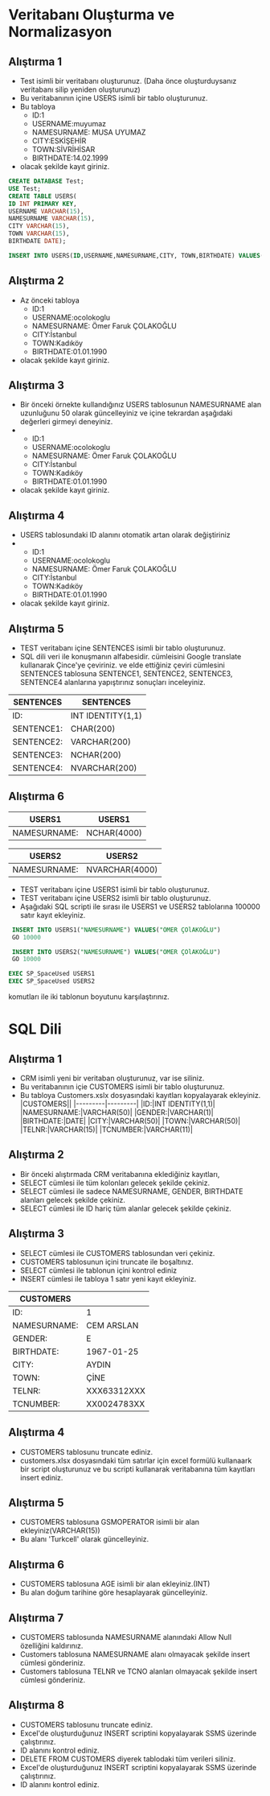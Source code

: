 # Veritabanı Oluşturma ve Normalizasyon
## Alıştırma 1
- Test isimli bir veritabanı oluşturunuz. (Daha önce oluşturduysanız veritabanı silip yeniden oluşturunuz)
- Bu veritabanının içine USERS isimli bir tablo oluşturunuz.
- Bu tabloya 
  * ID:1
  * USERNAME:muyumaz 
  * NAMESURNAME: MUSA UYUMAZ
  * CITY:ESKİŞEHİR
  * TOWN:SİVRİHİSAR
  * BIRTHDATE:14.02.1999
- olacak şekilde kayıt giriniz.

```SQL
CREATE DATABASE Test;
USE Test;
CREATE TABLE USERS(
ID INT PRIMARY KEY,
USERNAME VARCHAR(15),
NAMESURNAME VARCHAR(15),
CITY VARCHAR(15),
TOWN VARCHAR(15),
BIRTHDATE DATE);

INSERT INTO USERS(ID,USERNAME,NAMESURNAME,CITY, TOWN,BIRTHDATE) VALUES(1,'muyumaz','MUSA UYUMAZ','ESKİŞEHİR','SİVRİHİSAR','1999-02-14');
```

## Alıştırma 2
- Az önceki tabloya 
  * ID:1
  * USERNAME:ocolokoglu 
  * NAMESURNAME: Ömer Faruk ÇOLAKOĞLU
  * CITY:İstanbul
  * TOWN:Kadıköy
  * BIRTHDATE:01.01.1990
- olacak şekilde kayıt giriniz.

## Alıştırma 3
- Bir önceki örnekte kullandığınız USERS tablosunun NAMESURNAME alan uzunluğunu 50 olarak güncelleyiniz ve içine tekrardan aşağıdaki değerleri girmeyi deneyiniz.
- 
  * ID:1
  * USERNAME:ocolokoglu 
  * NAMESURNAME: Ömer Faruk ÇOLAKOĞLU
  * CITY:İstanbul
  * TOWN:Kadıköy
  * BIRTHDATE:01.01.1990
- olacak şekilde kayıt giriniz.
## Alıştırma 4
- USERS tablosundaki ID alanını otomatik artan olarak değiştiriniz 
- 
  * ID:1
  * USERNAME:ocolokoglu 
  * NAMESURNAME: Ömer Faruk ÇOLAKOĞLU
  * CITY:İstanbul
  * TOWN:Kadıköy
  * BIRTHDATE:01.01.1990
- olacak şekilde kayıt giriniz.
## Alıştırma 5
- TEST veritabanı içine SENTENCES isimli bir tablo oluşturunuz. 
- SQL dili veri ile konuşmanın alfabesidir. cümleisini Google translate kullanarak Çince'ye çeviriniz. ve elde ettiğiniz çeviri cümlesini SENTENCES tablosuna SENTENCE1, SENTENCE2, SENTENCE3, SENTENCE4 alanlarına yapıştırınız sonuçları inceleyiniz.

|SENTENCES|SENTENCES|
|---------|---------|
|ID:|INT IDENTITY(1,1)|
|SENTENCE1:|CHAR(200)|
|SENTENCE2:|VARCHAR(200)|
|SENTENCE3:|NCHAR(200)|
|SENTENCE4:|NVARCHAR(200)|

## Alıştırma 6
|USERS1|USERS1|
|---------|---------|
|NAMESURNAME:|NCHAR(4000)|

|USERS2|USERS2|
|---------|---------|
|NAMESURNAME:|NVARCHAR(4000)|
- TEST veritabanı içine USERS1 isimli bir tablo oluşturunuz.
- TEST veritabanı içine USERS2 isimli bir tablo oluşturunuz.
- Aşağıdaki SQL scripti ile sırası ile USERS1 ve USERS2 tablolarına 100000 satır kayıt ekleyiniz.
```SQL
 INSERT INTO USERS1("NAMESURNAME") VALUES("ÖMER ÇOlAKOĞLU")
 GO 10000
```
```SQL
 INSERT INTO USERS2("NAMESURNAME") VALUES("ÖMER ÇOlAKOĞLU")
 GO 10000
```
```SQL
EXEC SP_SpaceUsed USERS1
EXEC SP_SpaceUsed USERS2
```
komutları ile iki tablonun boyutunu karşılaştırınız.

# SQL Dili
## Alıştırma 1
- CRM isimli yeni bir veritaban oluşturunuz, var ise siliniz.
- Bu veritabanının içie CUSTOMERS isimli bir tablo oluşturunuz.
- Bu tabloya Customers.xslx dosyasındaki kayıtları kopyalayarak ekleyiniz.
|CUSTOMERS||
|---------|---------|
|ID:|INT IDENTITY(1,1)|
|NAMESURNAME:|VARCHAR(50)|
|GENDER:|VARCHAR(1)|
|BIRTHDATE:|DATE|
|CITY:|VARCHAR(50)|
|TOWN:|VARCHAR(50)|
|TELNR:|VARCHAR(15)|
|TCNUMBER:|VARCHAR(11)|

## Alıştırma 2
- Bir önceki alıştırmada CRM veritabanına eklediğiniz kayıtları,
- SELECT cümlesi ile tüm kolonları gelecek şekilde çekiniz.
- SELECT cümlesi ile sadece NAMESURNAME, GENDER, BIRTHDATE alanları gelecek şekilde çekiniz.
- SELECT cümlesi ile ID hariç tüm alanlar gelecek şekilde çekiniz.
## Alıştırma 3
- SELECT cümlesi ile CUSTOMERS tablosundan veri çekiniz.
- CUSTOMERS tablosunun içini truncate ile boşaltınız.
- SELECT cümlesi ile tablonun içini kontrol ediniz
- INSERT cümlesi ile tabloya 1 satır yeni kayıt ekleyiniz.

|CUSTOMERS||
|---------|---------|
|ID:|1|
|NAMESURNAME:|CEM ARSLAN|
|GENDER:|E|
|BIRTHDATE:|1967-01-25|
|CITY:|AYDIN|
|TOWN:|ÇİNE|
|TELNR:|XXX63312XXX|
|TCNUMBER:|XX0024783XX|

## Alıştırma 4
- CUSTOMERS tablosunu truncate ediniz.
- customers.xlsx dosyasındaki tüm satırlar için excel formülü kullanaark bir script oluşturunuz ve bu scripti kullanarak veritabanına tüm kayıtları insert ediniz.

## Alıştırma 5
- CUSTOMERS tablosuna GSMOPERATOR isimli bir alan ekleyiniz(VARCHAR(15))
- Bu alanı 'Turkcell' olarak güncelleyiniz.

## Alıştırma 6
- CUSTOMERS tablosuna AGE isimli bir alan ekleyiniz.(INT)
- Bu alan doğum tarihine göre hesaplayarak güncelleyiniz.

## Alıştırma 7
- CUSTOMERS tablosunda NAMESURNAME alanındaki Allow Null özelliğini kaldırınız.
- Customers tablosuna NAMESURNAME alanı olmayacak şekilde insert cümlesi gönderiniz.
- Customers tablosuna TELNR ve TCNO alanları olmayacak şekilde insert cümlesi gönderiniz.

## Alıştırma 8
- CUSTOMERS tablosunu truncate ediniz.
- Excel'de oluşturduğunuz INSERT scriptini kopyalayarak SSMS üzerinde çalıştırınız. 
- ID alanını kontrol ediniz.
- DELETE FROM CUSTOMERS diyerek tablodaki tüm verileri siliniz.
- Excel'de oluşturduğunuz INSERT scriptini kopyalayarak SSMS üzerinde çalıştırınız.
- ID alanını kontrol ediniz.